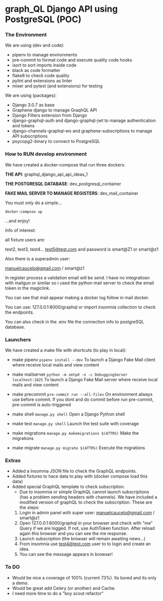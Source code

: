 # graph_QL Django API using PostgreSQL (POC)


### The Environment

We are using (dev and code):
- pipenv to manage environments
- pre-commit to format code and execute quality code hooks
- isort to sort imports inside code
- black as code formatter
- flake8 to check code quality
- pylint and extensions as linter
- mixer and pytest (and extensions) for testing

We are using (packages):
- Django 3.0.7 as base
- Graphene django to manage GraqhQL API
- Django Filters extension from Django
- django-graphql-auth and django-graphql-jwt to manage authentication and tokens
- django-channels-graphql-ws and graphene-subscriptions to manage API subscriptions
- psycopg2-binary to connect to PostgreSQL


### How to RUN develop environment

We have created a docker-compose that run three dockers:

**THE API**: graphql_django_api_api_ideas_1

**THE POSTGRESQL DATABASE**: dev_postgresql_container

**FAKE MAIL SERVER TO MANAGE REGISTERS**: dev_mail_container


You must only do a simple...

```docker-compose up```

...and enjoy!

Info of interest:

all fixture users are:

test2, test3, test4... test5@test.com and password is smart@Z1 or smart@z1

Also there is a superadmin user:

manuelcaucelo@gmail.com / smart@z1

In register process a validation email will be send.
I have no integratiosn with mailgun or similar so i used the python mail server to check the email token in the magiclink.

You can see that mail appear making a docker log follow in mail docker.

You can use: 127.0.0.1:8000/graphql or import insomnia collection to check the endpoints.

You can also check in the .env file the connection info to postgreSQL database.

### Launchers

We have created a make file with shortcuts (to play in local):

- make pipenv `pipenv install --dev`
To launch a Django Fake Mail client where receive local mails and view content

- make mailserver `python -m smtpd -n -c DebuggingServer localhost:1025`
To launch a Django Fake Mail server where receive local mails and view content

- make precommit `pre-commit run --all-files`
On environment always use before commit. If you dont and do commit before run pre-commit, pre-commit is auto-triggered

- make shell `manage.py shell`
Open a Django Python shell

- make test `manage.py shell`
Launch the test suite with coverage

- make migrations `manage.py makemigrations $(ATTRS)`
Make the migrations

- make migrate `manage.py migrate $(ATTRS)`
Execute the migrations


### Extras

- Added a Insomnia JSON file to check the GraphQL endpoints.
- Added fixtures to hace data to play with (docker compose load this data)
- Added special GraphQL template to check subscription.
    * Due to insomnia or simple GraphQL cannot launch subscriptions (has a problem sending headers with channels). We have included a modified version of graphQL to check the subscription. These are the steps:
    1. Login in admin panel with super user:
        manuelcaucelo@gmail.com / smart@z1
    2. Open 127.0.0.1:8000/graphql in your browser and check with "me" Query if we are logged. If not, use AuthToken function.
    After reload again this browser and you can see the me response.
    3. Launch subscription (the browser will remain awaiting news...)
    4. From insomnia use test4@test.com user to to login and create an idea.
    5. You can see the message appears in browser!

### To DO

- Would be nice a coverage of 100% (current 73%). Its bored and its only a demo.
- Would be great add Celery (or another) and Cache.
- I need more time to do a "boy scout refactor"
